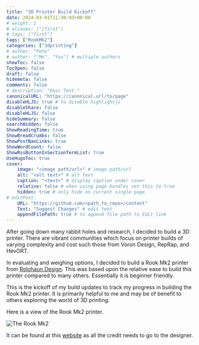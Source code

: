 ```yaml
---
title: "3D Printer Build Kickoff"
date: 2024-03-01T11:30:03+00:00
# weight: 1
# aliases: ["/first"]
# tags: ["first"]
tags: ["RookMk2"]
categories: ["3dprinting"]
# author: "Pete"
# author: ["Me", "You"] # multiple authors
showToc: false
TocOpen: false
draft: false
hidemeta: false
comments: false
# description: "Desc Text."
canonicalURL: "https://canonical.url/to/page"
disableHLJS: true # to disable highlightjs
disableShare: false
disableHLJS: false
hideSummary: false
searchHidden: false
ShowReadingTime: true
ShowBreadCrumbs: false
ShowPostNavLinks: true
ShowWordCount: false
ShowRssButtonInSectionTermList: true
UseHugoToc: true
cover:
    image: "<image path/url>" # image path/url
    alt: "<alt text>" # alt text
    caption: "<text>" # display caption under cover
    relative: false # when using page bundles set this to true
    hidden: true # only hide on current single page
# editPost:
    URL: "https://github.com/<path_to_repo>/content"
    Text: "Suggest Changes" # edit text
    appendFilePath: true # to append file path to Edit link
---
```

After going down many rabbit holes and research, I decided to build a 3D printer. There are vibrant communities which focus on printer builds of varying complexity and cost such those from Voron Design, RepRap, and HevORT. 

In evaluating and weighing options, I decided to build a Rook Mk2 printer from [Rolohaun Design](https://www.rolohaun3d.ca/). This was based upon the relative ease to build this printer compared to many others. Essentially it is beginner friendly.

This is the kickoff of my build updates to track my progress in building the Rook Mk2 printer. It is primarily helpful to me and may be of benefit to others exploring the world of 3D printing.

Here is a view of the Rook Mk2 printer.

![The Rook Mk2](https://media.printables.com/media/prints/798733/images/6183745_e389119e-d352-4b42-b4a9-bf33f859cd5f_13174de4-a92f-45c5-b56d-b188ce266e3e/thumbs/inside/1920x1440/png/rook-2020-mk2.webp)

It can be found at this [website](https://www.printables.com/model/798733-rook-2020-mk2) as all the credit needs to go to the designer.
